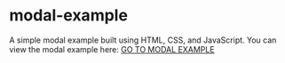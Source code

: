 # modal-example

A simple modal example built using HTML, CSS, and JavaScript. You can view the modal example here: [GO TO MODAL EXAMPLE](https://jaredreed.dev/javascript/modal-example)
